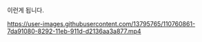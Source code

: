 이런게 됩니다.

https://user-images.githubusercontent.com/13795765/110760861-7da91080-8292-11eb-911d-d2136aa3a877.mp4

